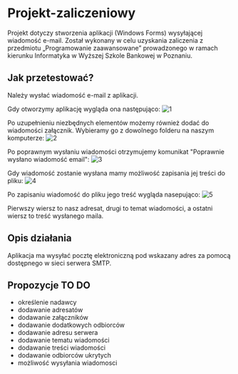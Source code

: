 # Projekt-zaliczeniowy
Projekt dotyczy stworzenia aplikacji (Windows Forms) wysyłającej wiadomość e-mail. Został wykonany w celu uzyskania zaliczenia z przedmiotu „Programowanie zaawansowane” prowadzonego w ramach kierunku Informatyka w Wyższej Szkole Bankowej w Poznaniu.
## Jak przetestować?
Należy wysłać wiadomość e-mail z aplikacji.  

Gdy otworzymy aplikację wygląda ona następująco: 
![1](https://user-images.githubusercontent.com/32016709/35218966-e689db0a-ff70-11e7-812e-474d092028f3.jpg)

Po uzupełnieniu niezbędnych elementów możemy również dodać do wiadomości załącznik. Wybieramy go z dowolnego folderu na naszym komputerze:
![2](https://user-images.githubusercontent.com/32016709/35219063-438acbc0-ff71-11e7-8de7-d2da3913a525.jpg)

Po poprawnym wysłaniu wiadomości otrzymujemy komunikat "Poprawnie wysłano wiadomość email":
![3](https://user-images.githubusercontent.com/32016709/35219064-43a82a94-ff71-11e7-966e-fb75b89c2c98.jpg)

Gdy wiadomość zostanie wysłana mamy możliwość zapisania jej treści do pliku:
![4](https://user-images.githubusercontent.com/32016709/35219065-43cea052-ff71-11e7-8622-5506bb794509.jpg)

Po zapisaniu wiadomość do pliku jego treść wygląda nasepująco: 
![5](https://user-images.githubusercontent.com/32016709/35219066-43f58690-ff71-11e7-9967-7661bc008494.jpg)

Pierwszy wiersz to nasz adresat, drugi to temat wiadomości, a ostatni wiersz to treść wysłanego maila. 

## Opis działania
Aplikacja ma wysyłać pocztę elektroniczną pod wskazany adres za pomocą dostępnego w sieci serwera SMTP. 

## Propozycje TO DO
- określenie nadawcy
- dodawanie adresatów
- dodawanie załączników
- dodawanie dodatkowych odbiorców
- dodawanie adresu serwera
- dodawanie tematu wiadomości
- dodawanie treści wiadomości
- dodawanie odbiorców ukrytych
- możliwość wysyłania wiadomosci
